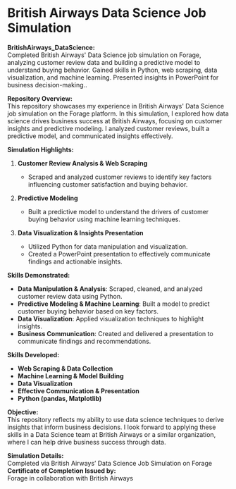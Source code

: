 # British Airways Data Science Job Simulation
**BritishAirways_DataScience:** <br>
Completed British Airways' Data Science job simulation on Forage, analyzing customer review data and building a predictive model to understand buying behavior. Gained skills in Python, web scraping, data visualization, and machine learning. Presented insights in PowerPoint for business decision-making..
  
**Repository Overview:**  
This repository showcases my experience in British Airways' Data Science job simulation on the Forage platform. In this simulation, I explored how data science drives business success at British Airways, focusing on customer insights and predictive modeling. I analyzed customer reviews, built a predictive model, and communicated insights effectively.

**Simulation Highlights:**

1. **Customer Review Analysis & Web Scraping**  
   - Scraped and analyzed customer reviews to identify key factors influencing customer satisfaction and buying behavior.

2. **Predictive Modeling**  
   - Built a predictive model to understand the drivers of customer buying behavior using machine learning techniques.

3. **Data Visualization & Insights Presentation**  
   - Utilized Python for data manipulation and visualization.
   - Created a PowerPoint presentation to effectively communicate findings and actionable insights.

**Skills Demonstrated:**  
- **Data Manipulation & Analysis**: Scraped, cleaned, and analyzed customer review data using Python.  
- **Predictive Modeling & Machine Learning**: Built a model to predict customer buying behavior based on key factors.  
- **Data Visualization**: Applied visualization techniques to highlight insights.  
- **Business Communication**: Created and delivered a presentation to communicate findings and recommendations.

**Skills Developed:**  
- **Web Scraping & Data Collection**  
- **Machine Learning & Model Building**  
- **Data Visualization**  
- **Effective Communication & Presentation**  
- **Python (pandas, Matplotlib)**  

**Objective:**  
This repository reflects my ability to use data science techniques to derive insights that inform business decisions. I look forward to applying these skills in a Data Science team at British Airways or a similar organization, where I can help drive business success through data.

**Simulation Details:**  
Completed via British Airways’ Data Science Job Simulation on Forage  
**Certificate of Completion Issued by:**  
Forage in collaboration with British Airways  
